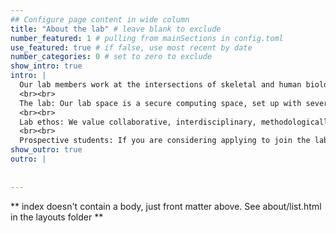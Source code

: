 ```yaml
---
## Configure page content in wide column
title: "About the lab" # leave blank to exclude
number_featured: 1 # pulling from mainSections in config.toml
use_featured: true # if false, use most recent by date
number_categories: 0 # set to zero to exclude
show_intro: true
intro: |
  Our lab members work at the intersections of skeletal and human biology, integrating studies of past and contemporary peoples. Ongoing work spans the subdisciplines - current projects address topics within forensic anthropology, bioarchaeology, and human biology. See the *Projects* tab for a sample of what we do. 
  <br><br>
  The lab: Our lab space is a secure computing space, set up with several high powered computers and secure data storage system. In this space, we work with medical images (especially CT scans, often large files), build statistical models, and perform other data analyses. Data collection for some projects also occurs in the field, in collaboration with the MRC Unit the Gambia for our human biology projects, but also in museums and medicolegal institutions around the world for skeletal biology projects. Members of our group may also be able to use other spaces in the department if necessary.
  <br><br>
  Lab ethos: We value collaborative, interdisciplinary, methodologically sound work that is grounded in open science principles. Lab members are expected to read broadly and across sub-disciplines, dedicate time to improving their statistical skills, to work in *R* and to support each other's work where appropriate. We meet as a group weekly for journal clubs, code reviews, and/or to share progress updates.
  <br><br>
  Prospective students: If you are considering applying to join the lab as an MSc or PhD student, please get in touch with me via e-mail prior to applying. This will help you determine whether your research interests align with our work.
show_outro: true
outro: |
  
  
---
```


** index doesn't contain a body, just front matter above.
See about/list.html in the layouts folder **